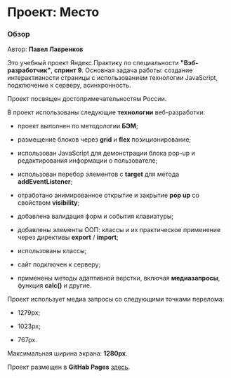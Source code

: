 # Проект: Место

### Обзор

Автор: **Павел Лавренков**

Это учебный проект Яндекс.Практику по специальности **"Вэб-разработчик"**, **спринт 9**. Основная задача работы: создание интерактивности страницы с использованием технологии JavaScript, подключение к серверу, асинхронность.

Проект посвящен достопримечательностям России.

В проект использованы следующие **технологии** веб-разработки:

* проект выполнен по методологии **БЭМ**;

* размещение блоков через **grid** и **flex** позиционирование;

* использован JavaScript для демонстрации блока pop-up и редактирования информации о пользователе;

* использован перебор элементов с **target** для метода **addEventListener**;

* отработано анимированное открытие и закрытие **pop up** со свойством **visibility**;

* добавлена валидация форм и события клавиатуры;

* добавлены элементы ООП: классы и их практическое применение через директивы **export** / **import**;

* использованы классы;

* сайт подключен к серверу;

* применены методы адаптивной верстки, включая **медиазапросы**, функция **calc()** и другие.

Проект использует медиа запросы со следующими точками перелома:

* 1279px;

* 1023px;

* 767px.

Максимальная ширина экрана: **1280px**.

Проект размещен в **GitHab Pages** [здесь](https://plavrenkov.github.io/mesto/).
